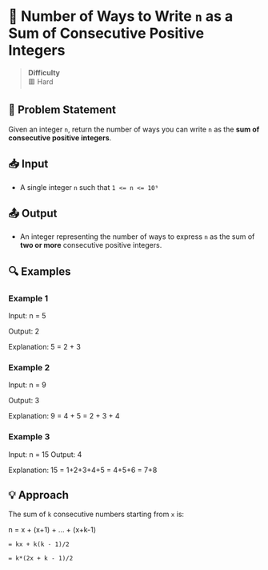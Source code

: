 # 📘 Number of Ways to Write `n` as a Sum of Consecutive Positive Integers


> **Difficulty**  
> 🟥 Hard

## 🧾 Problem Statement

Given an integer `n`, return the number of ways you can write `n` as the **sum of consecutive positive integers**.

## 📥 Input

- A single integer `n` such that `1 <= n <= 10⁹`

## 📤 Output

- An integer representing the number of ways to express `n` as the sum of **two or more** consecutive positive integers.

## 🔍 Examples

### Example 1
Input: n = 5

Output: 2

Explanation: 5 = 2 + 3

### Example 2
Input: n = 9

Output: 3

Explanation: 9 = 4 + 5 = 2 + 3 + 4

### Example 3
Input: n = 15
Output: 4

Explanation: 15 = 1+2+3+4+5 = 4+5+6 = 7+8

## 💡 Approach
The sum of `k` consecutive numbers starting from `x` is:

  n = x + (x+1) + ... + (x+k-1)
  
    = kx + k(k - 1)/2
    
    = k*(2x + k - 1)/2



